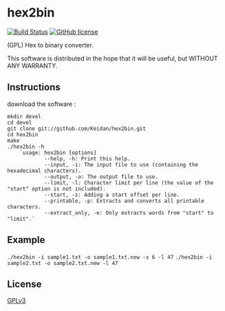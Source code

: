 # hex2bin
[![Build Status](https://img.shields.io/travis/Keidan/hex2bin/master.svg?style=plastic)](https://travis-ci.org/Keidan/hex2bin)
[![GitHub license](https://img.shields.io/github/license/Keidan/hex2bin.svg?style=plastic)](https://github.com/Keidan/hex2bin/blob/master/LICENSE)

(GPL) Hex to binary converter.

This software is distributed in the hope that it will be useful, but WITHOUT ANY WARRANTY.

## Instructions


download the software :

	mkdir devel
	cd devel
	git clone git://github.com/Keidan/hex2bin.git
	cd hex2bin
	make
	./hex2bin -h 
        `usage: hex2bin [options]
                --help, -h: Print this help.
                --input, -i: The input file to use (containing the hexadecimal characters).
                --output, -o: The output file to use.
                --limit, -l: Character limit per line (the value of the "start" option is not included).
                --start, -s: Adding a start offset per line.
                --printable, -p: Extracts and converts all printable characters.
                --extract_only, -e: Only extracts words from "start" to "limit".`

## Example

`./hex2bin -i sample1.txt -o sample1.txt.new -s 6 -l 47`
`./hex2bin -i sample2.txt -o sample2.txt.new -l 47`


## License

[GPLv3](https://github.com/Keidan/hex2bin/blob/master/LICENSE)

